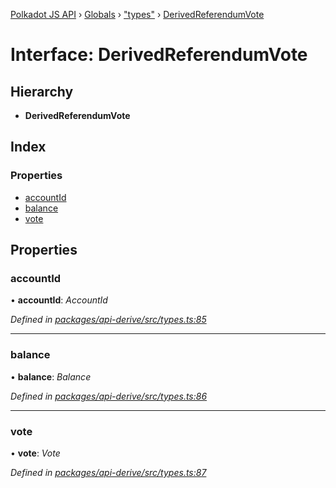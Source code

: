 [Polkadot JS API](../README.md) › [Globals](../globals.md) › ["types"](../modules/_types_.md) › [DerivedReferendumVote](_types_.derivedreferendumvote.md)

# Interface: DerivedReferendumVote

## Hierarchy

* **DerivedReferendumVote**

## Index

### Properties

* [accountId](_types_.derivedreferendumvote.md#accountid)
* [balance](_types_.derivedreferendumvote.md#balance)
* [vote](_types_.derivedreferendumvote.md#vote)

## Properties

###  accountId

• **accountId**: *AccountId*

*Defined in [packages/api-derive/src/types.ts:85](https://github.com/polkadot-js/api/blob/7b37cc79a3/packages/api-derive/src/types.ts#L85)*

___

###  balance

• **balance**: *Balance*

*Defined in [packages/api-derive/src/types.ts:86](https://github.com/polkadot-js/api/blob/7b37cc79a3/packages/api-derive/src/types.ts#L86)*

___

###  vote

• **vote**: *Vote*

*Defined in [packages/api-derive/src/types.ts:87](https://github.com/polkadot-js/api/blob/7b37cc79a3/packages/api-derive/src/types.ts#L87)*
